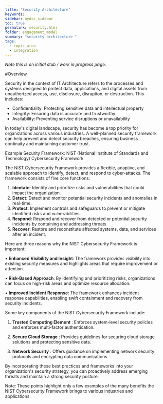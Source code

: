 ```yaml
---
title: "Security Architecture"
keywords: 
sidebar: mydoc_sidebar
toc: true
permalink: security.html
folder: engagement_model
summary: "security architecture "
tags: 
  - topic_area
  - integration
---
```


*Note this is an initial stub / work in progress page.*

#Overview 

Security in the context of IT Architecture refers to the processes and systems designed to protect data, applications, and digital assets from unauthorized access, use, disclosure, disruption, or destruction. This includes:

* Confidentiality: Protecting sensitive data and intellectual property
* Integrity: Ensuring data is accurate and trustworthy
* Availability: Preventing service disruptions or unavailability

In today's digital landscape, security has become a top priority for organizations across various industries. A well-planned security framework can help prevent and detect security breaches, ensuring business continuity and maintaining customer trust.

Example Security Framework: NIST (National Institute of Standards and Technology) Cybersecurity Framework

The NIST Cybersecurity Framework provides a flexible, adaptive, and scalable approach to identify, detect, and respond to cyber-attacks. The framework consists of five core functions:

1. **Identate**: Identify and prioritize risks and vulnerabilities that could impact the organization.
2. **Detect**: Detect and monitor potential security incidents and anomalies in real-time.
3. **Protect**: Implement controls and safeguards to prevent or mitigate identified risks and vulnerabilities.
4. **Respond**: Respond and recover from detected or potential security incidents by containing and addressing threats.
5. **Recover**: Restore and reconstitute affected systems, data, and services after an incident.

Here are three reasons why the NIST Cybersecurity Framework is important:

• **Enhanced Visibility and Insight**: The framework provides visibility into existing security measures and highlights areas that require improvement or attention.

• **Risk-Based Approach**: By identifying and prioritizing risks, organizations can focus on high-risk areas and optimize resource allocation.

• **Improved Incident Response**: The framework enhances incident response capabilities, enabling swift containment and recovery from security incidents.

Some key components of the NIST Cybersecurity Framework include:

1. **Trusted Computing Element** : Enforces system-level security policies and enforces multi-factor authentication.

2. **Secure Cloud Storage** : Provides guidelines for securing cloud storage solutions and protecting sensitive data.

3. **Network Security** : Offers guidance on implementing network security protocols and encrypting data communications.

By incorporating these best practices and frameworks into your organization's security strategy, you can proactively address emerging threats and maintain a strong security posture.

Note: These points highlight only a few examples of the many benefits the NIST Cybersecurity Framework brings to various industries and applications.
